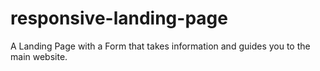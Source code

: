 # responsive-landing-page
A Landing Page with a Form that takes information and guides you to the main website.

